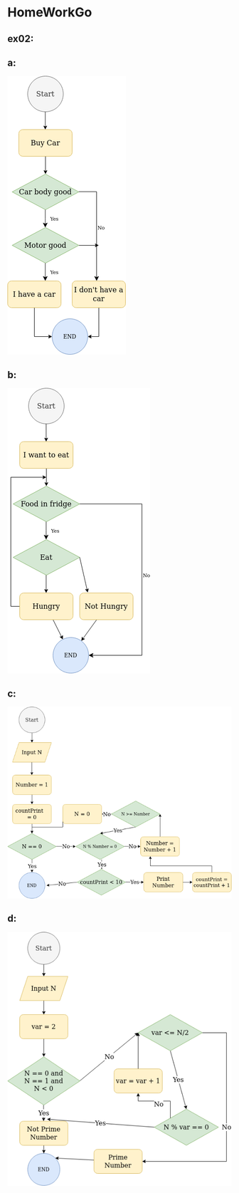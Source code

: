 # HomeWorkGo

## ex02:

## a:
![a](png/a.png)

## b:
![b](png/b.png)

## c:
![c](png/c.png)

## d:
![d](png/d.png)

